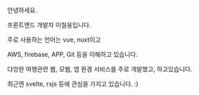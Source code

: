 안녕하세요.

프론트엔드 개발자 이철웅입니다.

주로 사용하는 언어는 vue, nuxt이고

AWS, firebase, APP, Git 등을 이해하고 있습니다.

댜앙한 여행관련 웹, 모웹, 앱 환경 서비스를 주로 개발했고, 하고있습니다.

최근엔 svelte, rxjs 등에 관심을 가지고 있습니다. :)
